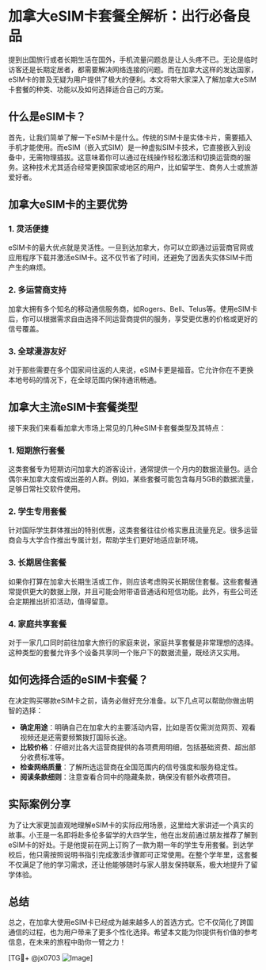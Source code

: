 # 加拿大eSIM卡套餐全解析：出行必备良品

提到出国旅行或者长期生活在国外，手机流量问题总是让人头疼不已。无论是临时访客还是长期定居者，都需要解决网络连接的问题。而在加拿大这样的发达国家，eSIM卡的普及无疑为用户提供了极大的便利。本文将带大家深入了解加拿大eSIM卡套餐的种类、功能以及如何选择适合自己的方案。

## 什么是eSIM卡？

首先，让我们简单了解一下eSIM卡是什么。传统的SIM卡是实体卡片，需要插入手机才能使用。而eSIM（嵌入式SIM）是一种虚拟SIM卡技术，它直接嵌入到设备中，无需物理插拔。这意味着你可以通过在线操作轻松激活和切换运营商的服务。这种技术尤其适合经常更换国家或地区的用户，比如留学生、商务人士或旅游爱好者。

## 加拿大eSIM卡的主要优势

### 1. 灵活便捷
eSIM卡的最大优点就是灵活性。一旦到达加拿大，你可以立即通过运营商官网或应用程序下载并激活eSIM卡。这不仅节省了时间，还避免了因丢失实体SIM卡而产生的麻烦。

### 2. 多运营商支持
加拿大拥有多个知名的移动通信服务商，如Rogers、Bell、Telus等。使用eSIM卡后，你可以根据需求自由选择不同运营商提供的服务，享受更优惠的价格或更好的信号覆盖。

### 3. 全球漫游友好
对于那些需要在多个国家间往返的人来说，eSIM卡更是福音。它允许你在不更换本地号码的情况下，在全球范围内保持通讯畅通。

## 加拿大主流eSIM卡套餐类型

接下来我们来看看加拿大市场上常见的几种eSIM卡套餐类型及其特点：

### 1. 短期旅行套餐
这类套餐专为短期访问加拿大的游客设计，通常提供一个月内的数据流量包。适合偶尔来加拿大度假或出差的人群。例如，某些套餐可能包含每月5GB的数据流量，足够日常社交软件使用。

### 2. 学生专用套餐
针对国际学生群体推出的特别优惠，这类套餐往往价格实惠且流量充足。很多运营商会与大学合作推出专属计划，帮助学生们更好地适应新环境。

### 3. 长期居住套餐
如果你打算在加拿大长期生活或工作，则应该考虑购买长期居住套餐。这些套餐通常提供更大的数据上限，并且可能会附带语音通话和短信功能。此外，有些公司还会定期推出折扣活动，值得留意。

### 4. 家庭共享套餐
对于一家几口同时前往加拿大旅行的家庭来说，家庭共享套餐是非常理想的选择。这种类型的套餐允许多个设备共享同一个账户下的数据流量，既经济又实用。

## 如何选择合适的eSIM卡套餐？

在决定购买哪款eSIM卡之前，请务必做好充分准备。以下几点可以帮助你做出明智的选择：

- **确定用途**：明确自己在加拿大的主要活动内容，比如是否仅需浏览网页、观看视频还是还需要频繁拨打国际长途。
- **比较价格**：仔细对比各大运营商提供的各项费用明细，包括基础资费、超出部分收费标准等。
- **检查网络质量**：了解所选运营商在全国范围内的信号强度和服务稳定性。
- **阅读条款细则**：注意查看合同中的隐藏条款，确保没有额外收费项目。

## 实际案例分享

为了让大家更加直观地理解eSIM卡的实际应用场景，这里给大家讲述一个真实的故事。小王是一名即将赴多伦多留学的大四学生，他在出发前通过朋友推荐了解到eSIM卡的好处。于是他提前在网上订购了一款为期一年的学生专用套餐。到达学校后，他只需按照说明书指引完成激活步骤即可正常使用。在整个学年里，这套餐不仅满足了他的学习需求，还让他能够随时与家人朋友保持联系，极大地提升了留学体验。

## 总结

总之，在加拿大使用eSIM卡已经成为越来越多人的首选方式。它不仅简化了跨国通信的过程，也为用户带来了更多个性化选择。希望本文能为你提供有价值的参考信息，在未来的旅程中助你一臂之力！

[TG💪+ @jx0703 ![Image](https://github.com/user-attachments/assets/dbca1d08-cadb-493c-b0ec-ad6f7a83f270)]
